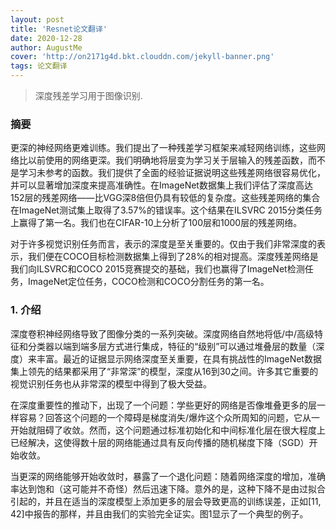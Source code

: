 ```yaml
---
layout: post
title: 'Resnet论文翻译'
date: 2020-12-28
author: AugustMe
cover: 'http://on2171g4d.bkt.clouddn.com/jekyll-banner.png'
tags: 论文翻译
---
```


> 深度残差学习用于图像识别.

### 摘要

更深的神经网络更难训练。我们提出了一种残差学习框架来减轻网络训练，这些网络比以前使用的网络更深。我们明确地将层变为学习关于层输入的残差函数，而不是学习未参考的函数。我们提供了全面的经验证据说明这些残差网络很容易优化，并可以显著增加深度来提高准确性。在ImageNet数据集上我们评估了深度高达152层的残差网络——比VGG深8倍但仍具有较低的复杂度。这些残差网络的集合在ImageNet测试集上取得了3.57%的错误率。这个结果在ILSVRC 2015分类任务上赢得了第一名。我们也在CIFAR-10上分析了100层和1000层的残差网络。

对于许多视觉识别任务而言，表示的深度是至关重要的。仅由于我们非常深度的表示，我们便在COCO目标检测数据集上得到了28%的相对提高。深度残差网络是我们向ILSVRC和COCO 2015竞赛提交的基础，我们也赢得了ImageNet检测任务，ImageNet定位任务，COCO检测和COCO分割任务的第一名。

### 1. 介绍

深度卷积神经网络导致了图像分类的一系列突破。深度网络自然地将低/中/高级特征和分类器以端到端多层方式进行集成，特征的“级别”可以通过堆叠层的数量（深度）来丰富。最近的证据显示网络深度至关重要，在具有挑战性的ImageNet数据集上领先的结果都采用了“非常深”的模型，深度从16到30之间。许多其它重要的视觉识别任务也从非常深的模型中得到了极大受益。

在深度重要性的推动下，出现了一个问题：学些更好的网络是否像堆叠更多的层一样容易？回答这个问题的一个障碍是梯度消失/爆炸这个众所周知的问题，它从一开始就阻碍了收敛。然而，这个问题通过标准初始化和中间标准化层在很大程度上已经解决，这使得数十层的网络能通过具有反向传播的随机梯度下降（SGD）开始收敛。

当更深的网络能够开始收敛时，暴露了一个退化问题：随着网络深度的增加，准确率达到饱和（这可能并不奇怪）然后迅速下降。意外的是，这种下降不是由过拟合引起的，并且在适当的深度模型上添加更多的层会导致更高的训练误差，正如[11, 42]中报告的那样，并且由我们的实验完全证实。图1显示了一个典型的例子。
